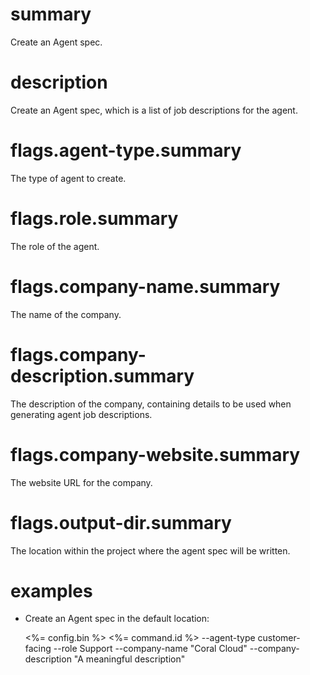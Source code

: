 # summary

Create an Agent spec.

# description

Create an Agent spec, which is a list of job descriptions for the agent.

# flags.agent-type.summary

The type of agent to create.

# flags.role.summary

The role of the agent.

# flags.company-name.summary

The name of the company.

# flags.company-description.summary

The description of the company, containing details to be used when generating agent job descriptions.

# flags.company-website.summary

The website URL for the company.

# flags.output-dir.summary

The location within the project where the agent spec will be written.

# examples

- Create an Agent spec in the default location:

  <%= config.bin %> <%= command.id %> --agent-type customer-facing --role Support --company-name "Coral Cloud" --company-description "A meaningful description"
